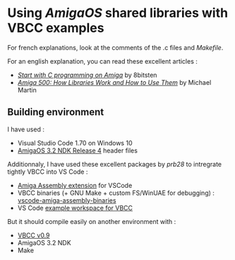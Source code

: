 # Using *AmigaOS* shared libraries with VBCC examples

For french explanations, look at the comments of the .c files and *Makefile*.

For an english explanation, you can read these excellent articles :
- [*Start with C programming on Amiga*](https://medium.com/@8bitsten/start-with-c-programming-on-amiga-1e8312cec2db) by 8bitsten
- [*Amiga 500: How Libraries Work and How to Use Them*](https://bumbershootsoft.wordpress.com/2022/06/12/amiga-500-how-libraries-work-and-how-to-use-them/) by Michael Martin

## Building environment
I have used :
- Visual Studio Code 1.70 on Windows 10
- [AmigaOS 3.2 NDK Release 4](https://www.hyperion-entertainment.com/index.php/downloads) header files

Additionnaly, I have used these excellent packages by *prb28* to intregrate tightly VBCC into VS Code :
- [Amiga Assembly extension](https://marketplace.visualstudio.com/items?itemName=prb28.amiga-assembly) for VSCode
- VBCC binaries (+ GNU Make + custom FS/WinUAE for debugging) : [vscode-amiga-assembly-binaries](https://github.com/prb28/vscode-amiga-assembly-binaries)
- VS Code [example workspace for VBCC](https://github.com/bruno-frederic/vscode-amiga-vbcc-example/)


But it should compile easily on another environment with :
- [VBCC v0.9](http://sun.hasenbraten.de/vbcc/)
- AmigaOS 3.2 NDK
- Make


